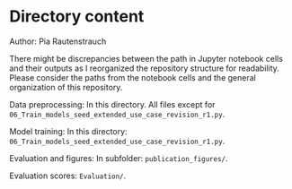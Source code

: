 # Directory content
Author: Pia Rautenstrauch

There might be discrepancies between the path in Jupyter notebook cells and their outputs as I reorganized the repository structure for readability. Please consider the paths from the notebook cells and the general organization of this repository.

Data preprocessing: In this directory. All files except for `06_Train_models_seed_extended_use_case_revision_r1.py`.

Model training: In this directory: `06_Train_models_seed_extended_use_case_revision_r1.py`.

Evaluation and figures: In subfolder: `publication_figures/`.

Evaluation scores: ```Evaluation/```.
